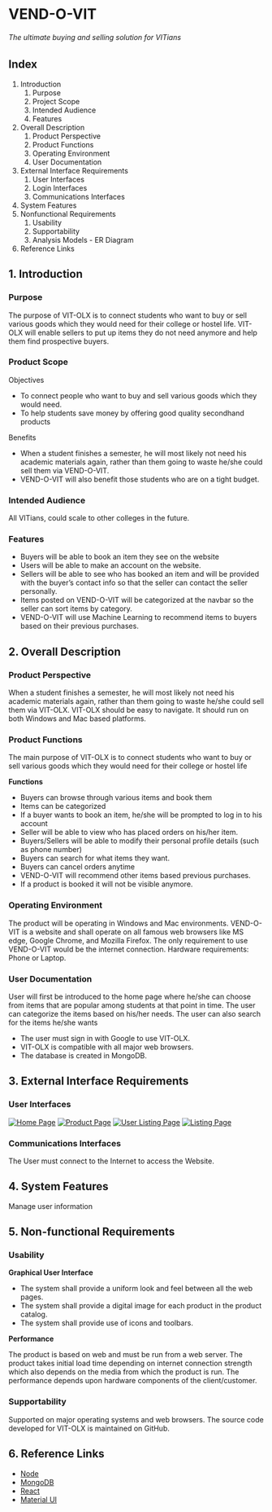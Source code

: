 # VEND-O-VIT

###### The ultimate buying and selling solution for VITians

## Index

1. Introduction
   1. Purpose
   1. Project Scope
   1. Intended Audience
   1. Features
1. Overall Description
   1. Product Perspective
   1. Product Functions
   1. Operating Environment
   1. User Documentation
1. External Interface Requirements
   1. User Interfaces
   1. Login Interfaces
   1. Communications Interfaces
1. System Features
1. Nonfunctional Requirements
   1. Usability
   1. Supportability
   1. Analysis Models - ER Diagram
1. Reference Links

## 1. Introduction

### Purpose

The purpose of VIT-OLX is to connect students who want to buy or sell various goods which they would need for their college or hostel life. VIT-OLX will enable sellers to put up items they do not need anymore and help them find prospective buyers.

### Product Scope

Objectives

- To connect people who want to buy and sell various goods which they would need.
- To help students save money by offering good quality secondhand products

Benefits

- When a student finishes a semester, he will most likely not need his academic materials again, rather than them going to waste he/she could sell them via VEND-O-VIT.
- VEND-O-VIT will also benefit those students who are on a tight budget.

### Intended Audience

All VITians, could scale to other colleges in the future.

### Features

- Buyers will be able to book an item they see on the website
- Users will be able to make an account on the website.
- Sellers will be able to see who has booked an item and will be provided with the buyer’s contact info so that the seller can contact the seller personally.
- Items posted on VEND-O-VIT will be categorized at the navbar so the seller can sort items by category.
- VEND-O-VIT will use Machine Learning to recommend items to buyers based on their previous purchases.

## 2. Overall Description

### Product Perspective

When a student finishes a semester, he will most likely not need his academic materials again, rather than them going to waste he/she could sell them via VIT-OLX. VIT-OLX should be easy to navigate. It should run on both Windows and Mac based platforms.

### Product Functions

The main purpose of VIT-OLX is to connect students who want to buy or sell various goods which they would need for their college or hostel life

**Functions**

- Buyers can browse through various items and book them
- Items can be categorized
- If a buyer wants to book an item, he/she will be prompted to log in to his account
- Seller will be able to view who has placed orders on his/her item.
- Buyers/Sellers will be able to modify their personal profile details (such as phone number)
- Buyers can search for what items they want.
- Buyers can cancel orders anytime
- VEND-O-VIT will recommend other items based previous purchases.
- If a product is booked it will not be visible anymore.

### Operating Environment

The product will be operating in Windows and Mac environments. VEND-O-VIT is a website and shall operate on all famous web browsers like MS edge, Google Chrome, and Mozilla Firefox. The only requirement to use VEND-O-VIT would be the internet connection.
Hardware requirements: Phone or Laptop.

### User Documentation

User will first be introduced to the home page where he/she can choose from items that are popular among students at that point in time. The user can categorize the items based on his/her needs. The user can also search for the items he/she wants

- The user must sign in with Google to use VIT-OLX.
- VIT-OLX is compatible with all major web browsers.
- The database is created in MongoDB.

## 3. External Interface Requirements

### User Interfaces

[![Home Page](https://drive.google.com/file/d/1C6MSlo88nR0retzAJqka2HKon6CJUldl/view?usp=sharing "Home Page")](https://drive.google.com/file/d/1C6MSlo88nR0retzAJqka2HKon6CJUldl/view?usp=sharing "Home Page")
[![Product Page](https://drive.google.com/file/d/14H9-BJ63A8ZIez42wgrKJkUwSoRtMeLt/view?usp=sharing "Product Page")](https://drive.google.com/file/d/14H9-BJ63A8ZIez42wgrKJkUwSoRtMeLt/view?usp=sharing "Product Page")
[![User Listing Page](https://drive.google.com/file/d/1RWp5Zi9QOYxOF00bE9tyBVYdB9Isoynn/view?usp=sharing "Listing Page")](https://drive.google.com/file/d/1RWp5Zi9QOYxOF00bE9tyBVYdB9Isoynn/view?usp=sharing "Listing Page")
[![Listing Page](https://drive.google.com/file/d/1Zx423j0bvbxxKf0YJ34iGF6Pbq_quIeB/view?usp=sharing "Listing Page")](https://drive.google.com/file/d/1Zx423j0bvbxxKf0YJ34iGF6Pbq_quIeB/view?usp=sharing "Listing Page")

### Communications Interfaces

The User must connect to the Internet to access the Website.

## 4. System Features

Manage user information

## 5. Non-functional Requirements

### Usability

**Graphical User Interface**

- The system shall provide a uniform look and feel between all the web pages.
- The system shall provide a digital image for each product in the product catalog.
- The system shall provide use of icons and toolbars.

**Performance**

The product is based on web and must be run from a web server. The product takes initial load time depending on internet connection strength which also depends on the media from which the product is run. The performance depends upon hardware components of the client/customer.

### Supportability

Supported on major operating systems and web browsers. The source code developed for VIT-OLX is maintained on GitHub.

## 6. Reference Links

- [Node](https://www.npmjs.com/ "Node")
- [MongoDB](https://www.mongodb.com/)
- [React](https://reactjs.org/)
- [Material UI](https://mui.com/)
